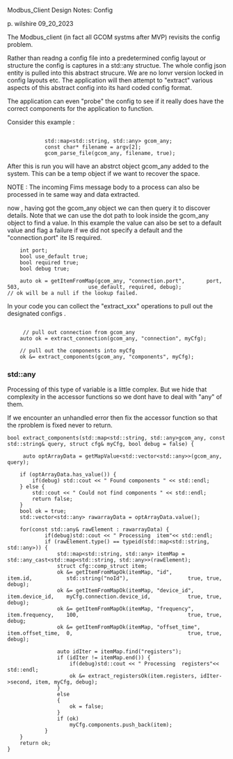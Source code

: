 Modbus_Client Design Notes: Config

p. wilshire
09_20_2023

The Modbus_client (in fact all GCOM systms after MVP) revisits the config problem.

Rather than readng a config file into a   predetermined config layout or structure the config is captures in a std::any structue.
The whole config json entity is pulled into this abstract strucure.
We are no lonvr version locked in config layouts etc.
The application will then attempt to "extract" various aspects of this abstract config into its hard coded config format.

The application can even "probe"  the config to see if it really does have the correct components for the application to function.

Consider this example :
```

            std::map<std::string, std::any> gcom_any;
            const char* filename = argv[2];
            gcom_parse_file(gcom_any, filename, true);
```

After this is run you will have an abstrct object gcom_any added to the system.
This can be a temp object if we want to recover the space.

NOTE : The incoming Fims message body  to a process can also be processed in te same way and data extracted.


now , having got the gcom_any object we can then query it to discover details.
Note that we can use the dot path to look inside the gcom_any object to find a value.
In this example the value can also be set to a default value and flag a failure if we did not specify a default and the "connection.port" ite IS required.


```
    int port;
    bool use_default true;
    bool required true;
    bool debug true;

    auto ok = getItemFromMap(gcom_any, "connection.port",       port,       503,                      use_default, required, debug);
// ok will be a null if the lookup failed.

```


In your code you can collect the "extract_xxx" operations to pull out the designated configs .
```

     // pull out connection from gcom_any
    auto ok = extract_connection(gcom_any, "connection", myCfg);

    // pull out the components into myCfg
    ok &= extract_components(gcom_any, "components", myCfg);

```


### std::any  
Processing of this type of variable is a little complex. But we hide that complexity in the accessor functions so we dont have to deal with "any" of them.

If we encounter an unhandled error then fix the accessor function so that the rproblem is fixed never  to return.

```
bool extract_components(std::map<std::string, std::any>gcom_any, const std::string& query, struct cfg& myCfg, bool debug = false) { 

     auto optArrayData = getMapValue<std::vector<std::any>>(gcom_any, query);

    if (optArrayData.has_value()) {
        if(debug) std::cout << " Found components " << std::endl;
    } else {
        std::cout << " Could not find components " << std::endl;
        return false;
    }
    bool ok = true;
    std::vector<std::any> rawarrayData = optArrayData.value();

    for(const std::any& rawElement : rawarrayData) {
            if(debug)std::cout << " Processing  item"<< std::endl;
            if (rawElement.type() == typeid(std::map<std::string, std::any>)) {
                std::map<std::string, std::any> itemMap = std::any_cast<std::map<std::string, std::any>>(rawElement);
                struct cfg::comp_struct item;
                ok &= getItemFromMapOk(itemMap, "id",           item.id,           std::string("noId"),                   true, true, debug);
                ok &= getItemFromMapOk(itemMap, "device_id",    item.device_id,    myCfg.connection.device_id,            true, true, debug);
                ok &= getItemFromMapOk(itemMap, "frequency",    item.frequency,    100,                                   true, true, debug;
                ok &= getItemFromMapOk(itemMap, "offset_time",  item.offset_time,  0,                                     true, true, debug);

                auto idIter = itemMap.find("registers");
                if (idIter != itemMap.end()) {
                    if(debug)std::cout << " Processing  registers"<< std::endl;
                    ok &= extract_registersOk(item.registers, idIter->second, item, myCfg, debug);
                }
                else
                {
                    ok = false;
                }
                if (ok)
                    myCfg.components.push_back(item);
            }
    }
    return ok;
}
```










